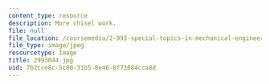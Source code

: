 ```yaml
---
content_type: resource
description: More chisel work.
file: null
file_location: /coursemedia/2-993-special-topics-in-mechanical-engineering-the-art-and-science-of-boat-design-january-iap-2007/7b2cce8c5c0031b58e460f73084cca8d_2993044.jpg
file_type: image/jpeg
resourcetype: Image
title: 2993044.jpg
uid: 7b2cce8c-5c00-31b5-8e46-0f73084cca8d
---
```

